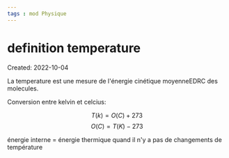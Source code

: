 ```yaml
---
tags : mod Physique
---
```

# definition temperature
Created: 2022-10-04 

La temperature est une mesure de l'énergie cinétique moyenneEDRC des molecules. 

Conversion entre kelvin et celcius: 

$$T(k) = O(C) + 273$$
$$O(C) = T(K) - 273$$

énergie interne = énergie  thermique quand il n'y a pas de changements de température